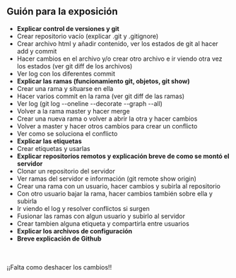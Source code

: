 <h2>Guión para la exposición </h2>

- <b>Explicar control de versiones y git</b>
- Crear repositorio vacío (explicar .git y .gitignore)
- Crear archivo html y añadir contenido, ver los estados de git al hacer add y commit 
- Hacer cambios en el archivo y/o crear otro archivo e ir viendo otra vez los estados (ver git diff de los archivos)
- Ver log con los diferentes commit
- <b>Explicar las ramas (funcionamiento git, objetos, git show)</b>
- Crear una rama y situarse en ella
- Hacer varios commit en la rama (ver git diff de las ramas)
- Ver log (git log --oneline --decorate --graph --all)
- Volver a la rama master y hacer merge
- Crear una nueva rama o volver a abrir la otra y hacer cambios
- Volver a master y hacer otros cambios para crear un conflicto
- Ver como se soluciona el conflicto
- <b>Explicar las etiquetas</b>
- Crear etiquetas y usarlas
- <b> Explicar repositorios remotos y explicación breve de como se montó el servidor </b>
- Clonar un repositorio del servidor
- Ver ramas del servidor e información (git remote show origin)
- Crear una rama con un usuario, hacer cambios y subirla al repositorio
- Con otro usuario bajar la rama, hacer cambios también sobre ella y subirla
- Ir viendo el log y resolver conflictos si surgen
- Fusionar las ramas con algun usuario y subirlo al servidor
- Crear tambien alguna etiqueta y compartirla entre usuarios
- <b> Explicar los archivos de configuración </b>
- <b> Breve explicación de Github </b>

<br><br>
¡¡Falta como deshacer los cambios!!


